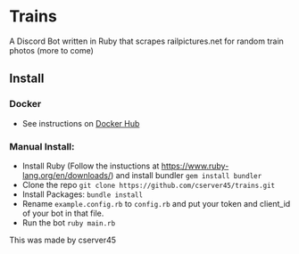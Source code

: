 # Trains
A Discord Bot written in Ruby that scrapes railpictures.net for random train photos (more to come)


## Install

### Docker
- See instructions on [Docker Hub](https://hub.docker.com/r/cserver45/trains_bot)

### Manual Install:

- Install Ruby (Follow the instuctions at https://www.ruby-lang.org/en/downloads/) and install bundler `gem install bundler`
- Clone the repo `git clone https://github.com/cserver45/trains.git`
- Install Packages: `bundle install`
- Rename `example.config.rb` to `config.rb` and put your token and client_id of your bot in that file.
- Run the bot `ruby main.rb`


This was made by cserver45
